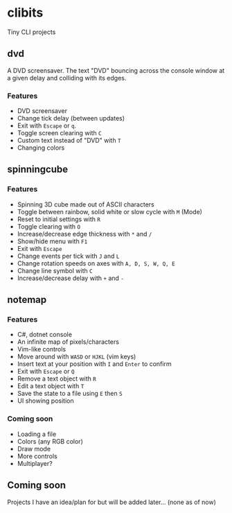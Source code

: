 # clibits
Tiny CLI projects

## dvd
A DVD screensaver. The text "DVD" bouncing across the console window at a given delay and colliding with its edges.
### Features
- DVD screensaver
- Change tick delay (between updates)
- Exit with `Escape` or `q`.
- Toggle screen clearing with `C`
- Custom text instead of "DVD" with `T`
- Changing colors

## spinningcube
### Features
- Spinning 3D cube made out of ASCII characters
- Toggle between rainbow, solid white or slow cycle with `M` (Mode)
- Reset to initial settings with `R`
- Toggle clearing with `O`
- Increase/decrease edge thickness with `*` and `/`
- Show/hide menu with `F1`
- Exit with `Escape`
- Change events per tick with `J` and `L`
- Change rotation speeds on axes with `A, D, S, W, Q, E`
- Change line symbol with `C`
- Increase/decrease delay with `+` and `-`

## notemap
### Features
- C#, dotnet console
- An infinite map of pixels/characters
- Vim-like controls
- Move around with `WASD` or `HJKL` (vim keys)
- Insert text at your position with `I` and `Enter` to confirm
- Exit with `Escape` or `Q`
- Remove a text object with `R`
- Edit a text object with `T`
- Save the state to a file using `E` then `S`
- UI showing position
### Coming soon
- Loading a file
- Colors (any RGB color)
- Draw mode
- More controls
- Multiplayer?

## Coming soon
Projects I have an idea/plan for but will be added later... (none as of now)
